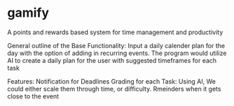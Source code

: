 # gamify
A points and rewards based system for time management and productivity

General outline of the Base Functionality:
Input a daily calender plan for the day with the option of adding in recurring events. The program would utilize AI to create a daily plan for the user with suggested timeframes for each task 

Features:
Notification for Deadlines
Grading for each Task: Using AI, We could either scale them through time, or difficulty. 
Rmeinders when it gets close to the event 
